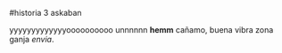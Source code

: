 #historia 3 askaban

yyyyyyyyyyyyyoooooooooo unnnnnn **hemm** 
cañamo, buena vibra zona ganja *envia*.
